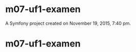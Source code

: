 m07-uf1-examen
==============

A Symfony project created on November 19, 2015, 7:40 pm.
# m07-uf1-examen
